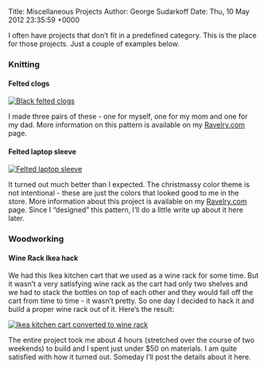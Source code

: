 Title: Miscellaneous Projects
Author: George Sudarkoff
Date: Thu, 10 May 2012 23:35:59 +0000

I often have projects that don’t fit in a predefined category. This is the place for those projects. Just a couple of examples below.

### Knitting

#### Felted clogs

[![Black felted clogs](http://farm6.static.flickr.com/5099/5538441917_c6260414d5.jpg)](http://www.flickr.com/photos/sudarkoff/5538441917/ "Black felted clogs by sudarkoff, on Flickr")

I made three pairs of these - one for myself, one for my mom and one for my dad. More information on this pattern is available on my [Ravelry.com](http://www.ravelry.com/projects/graknitter/felted-clogs-ac-33-2) page.

#### Felted laptop sleeve

[![Felted laptop sleeve](http://farm6.static.flickr.com/5259/5494539115_585386a1d6.jpg)](http://www.flickr.com/photos/sudarkoff/5494539115/ "Felted laptop sleeve by sudarkoff, on Flickr") 

It turned out much better than I expected. The christmassy color theme is not intentional - these are just the colors that looked good to me in the store. More information about this project is available on my [Ravelry.com](http://www.ravelry.com/projects/graknitter/felted-laptop-sleeve) page. Since I “designed” this pattern, I’ll do a little write up about it here later.

### Woodworking

#### Wine Rack Ikea hack

We had this Ikea kitchen cart that we used as a wine rack for some time. But it wasn’t a very satisfying wine rack as the cart had only two shelves and we had to stack the bottles on top of each other and they would fall off the cart from time to time - it wasn’t pretty. So one day I decided to hack it and build a proper wine rack out of it. Here’s the result:

[![Ikea kitchen cart converted to wine rack](http://farm6.static.flickr.com/5181/5778884040_d4351c796a.jpg)](http://www.flickr.com/photos/sudarkoff/5778884040/ "Ikea kitchen cart converted to wine rack by sudarkoff, on Flickr") 

The entire project took me about 4 hours (stretched over the course of two weekends) to build and I spent just under \$50 on materials. I am quite satisfied with how it turned out. Someday I’ll post the details about it here.
